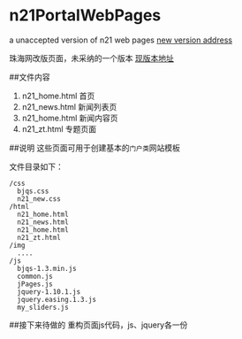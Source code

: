 # n21PortalWebPages

a unaccepted version of n21 web pages [new version address](http://www.n21.cc)

珠海网改版页面，未采纳的一个版本 [现版本地址](http://www.n21.cc)

##文件内容
1. n21_home.html 首页
2. n21_news.html 新闻列表页
3. n21_home.html 新闻内容页
4. n21_zt.html 专题页面

##说明
这些页面可用于创建基本的`门户类`网站模板

文件目录如下：
```
/css
  bjqs.css
  n21_new.css
/html
  n21_home.html
  n21_news.html
  n21_home.html
  n21_zt.html
/img
  ....
/js
  bjqs-1.3.min.js
  common.js
  jPages.js
  jquery-1.10.1.js
  jquery.easing.1.3.js
  my_sliders.js
```
##接下来待做的
重构页面js代码，js、jquery各一份
